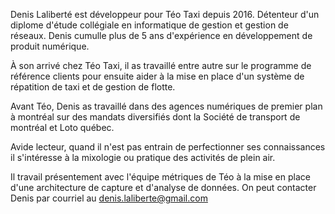 Denis Laliberté est développeur pour Téo Taxi depuis 2016. Détenteur d'un diplome d'étude collégiale en informatique de gestion et gestion de réseaux. Denis cumulle plus de 5 ans d'expérience en développement de produit numérique.

À son arrivé chez Téo Taxi, il as travaillé entre autre sur le programme de référence clients pour ensuite aider à la mise en place d'un système de répatition de taxi et de gestion de flotte.

Avant Téo, Denis as travaillé dans des agences numériques de premier plan à montréal sur des mandats diversifiés dont la Société de transport de montréal et Loto québec.

Avide lecteur, quand il n'est pas entrain de perfectionner ses connaissances il s'intéresse à la mixologie ou pratique des activités de plein air.

Il travail présentement avec l'équipe métriques de Téo à  la mise en place d'une architecture de capture et d'analyse de données. On peut contacter Denis par courriel au denis.laliberte@gmail.com
